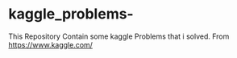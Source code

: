 # kaggle_problems-
This Repository Contain some kaggle Problems that i solved.
From
https://www.kaggle.com/
